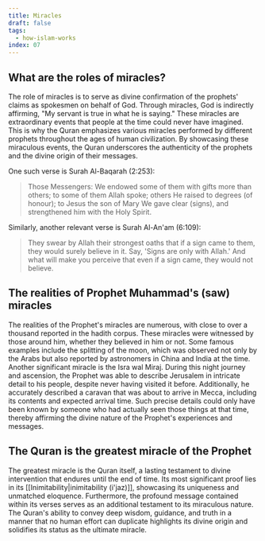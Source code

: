 ```yaml
---
title: Miracles
draft: false
tags:
  - how-islam-works
index: 07
---
```

## What are the roles of miracles?

The role of miracles is to serve as divine confirmation of the prophets' claims as spokesmen on behalf of God. Through miracles, God is indirectly affirming, "My servant is true in what he is saying." These miracles are extraordinary events that people at the time could never have imagined. This is why the Quran emphasizes various miracles performed by different prophets throughout the ages of human civilization. By showcasing these miraculous events, the Quran underscores the authenticity of the prophets and the divine origin of their messages. 

One such verse is Surah Al-Baqarah (2:253):

> Those Messengers: We endowed some of them with gifts more than others; to some of them Allah spoke; others He raised to degrees (of honour); to Jesus the son of Mary We gave clear (signs), and strengthened him with the Holy Spirit.

Similarly, another relevant verse is Surah Al-An'am (6:109):

> They swear by Allah their strongest oaths that if a sign came to them, they would surely believe in it. Say, 'Signs are only with Allah.' And what will make you perceive that even if a sign came, they would not believe.

## The realities of Prophet Muhammad's (saw) miracles

The realities of the Prophet's miracles are numerous, with close to over a thousand reported in the hadith corpus. These miracles were witnessed by those around him, whether they believed in him or not. Some famous examples include the splitting of the moon, which was observed not only by the Arabs but also reported by astronomers in China and India at the time. Another significant miracle is the Isra wal Miraj. During this night journey and ascension, the Prophet was able to describe Jerusalem in intricate detail to his people, despite never having visited it before. Additionally, he accurately described a caravan that was about to arrive in Mecca, including its contents and expected arrival time. Such precise details could only have been known by someone who had actually seen those things at that time, thereby affirming the divine nature of the Prophet's experiences and messages.

## The Quran is the greatest miracle of the Prophet

The greatest miracle is the Quran itself, a lasting testament to divine intervention that endures until the end of time. Its most significant proof lies in its [[Inimitability|inimitability (i'jaz)]], showcasing its uniqueness and unmatched eloquence. Furthermore, the profound message contained within its verses serves as an additional testament to its miraculous nature. The Quran's ability to convey deep wisdom, guidance, and truth in a manner that no human effort can duplicate highlights its divine origin and solidifies its status as the ultimate miracle.


